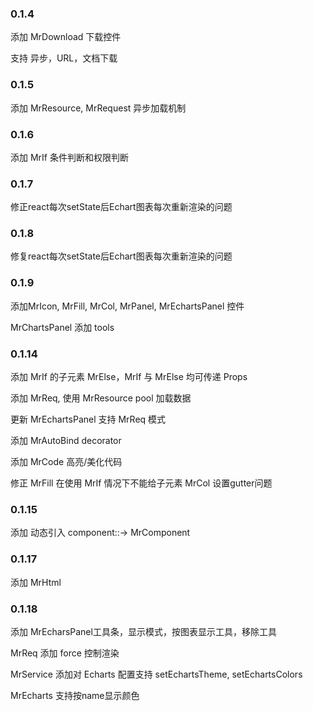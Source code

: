 
### 0.1.4

添加 MrDownload 下载控件

支持 异步，URL，文档下载


### 0.1.5

添加 MrResource, MrRequest 异步加载机制

### 0.1.6

添加 MrIf 条件判断和权限判断

### 0.1.7

修正react每次setState后Echart图表每次重新渲染的问题

### 0.1.8

修复react每次setState后Echart图表每次重新渲染的问题

### 0.1.9

添加MrIcon, MrFill, MrCol, MrPanel, MrEchartsPanel 控件

MrChartsPanel 添加 tools

### 0.1.14

添加 MrIf 的子元素 MrElse，MrIf 与 MrElse 均可传递 Props

添加 MrReq, 使用 MrResource pool 加载数据

更新 MrEchartsPanel 支持 MrReq 模式

添加 MrAutoBind decorator

添加 MrCode 高亮/美化代码

修正 MrFill 在使用 MrIf 情况下不能给子元素 MrCol 设置gutter问题

### 0.1.15

添加 动态引入 component::-> MrComponent

### 0.1.17

添加 MrHtml

### 0.1.18

添加 MrEcharsPanel工具条，显示模式，按图表显示工具，移除工具

MrReq 添加 force 控制渲染

MrService 添加对 Echarts 配置支持 setEchartsTheme, setEchartsColors

MrEcharts 支持按name显示颜色